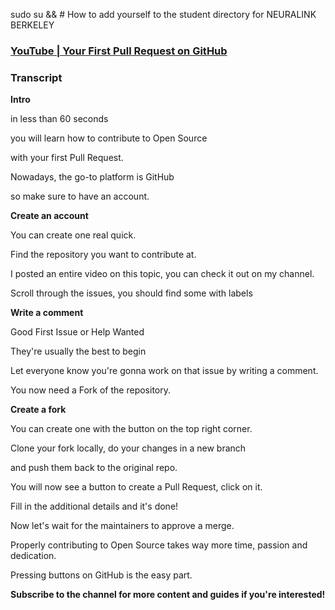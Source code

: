 sudo su && # How to add yourself to the student directory for NEURALINK BERKELEY

### [YouTube | Your First Pull Request on GitHub](https://youtu.be/0HKE5nDypUg)

### Transcript

**Intro**

in less than 60 seconds

you will learn how to contribute to Open Source

with your first Pull Request.

Nowadays, the go-to platform is GitHub

so make sure to have an account.

**Create an account**

You can create one real quick.

Find the repository you want to contribute at.

I posted an entire video on this topic,  you can check it out on my channel.

Scroll through the issues, you  should find some with labels

**Write a comment**

Good First Issue or Help Wanted

They're usually the best to begin

Let everyone know you're gonna work  on that issue by writing a comment.

You now need a Fork of the repository.

**Create a fork**

You can create one with the  button on the top right corner.

Clone your fork locally, do  your changes in a new branch

and push them back to the original repo.

You will now see a button to  create a Pull Request, click on it.

Fill in the additional details and it's done!

Now let's wait for the  maintainers to approve a merge.

Properly contributing to Open Source takes  way more time, passion and dedication.

Pressing buttons on GitHub is the easy part.

**Subscribe to the channel for more  content and guides if you're interested!**

